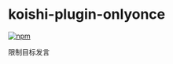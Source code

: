 # koishi-plugin-onlyonce

[![npm](https://img.shields.io/npm/v/koishi-plugin-onlyonce?style=flat-square)](https://www.npmjs.com/package/koishi-plugin-onlyonce)

限制目标发言
